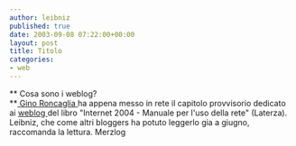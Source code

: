 ```yaml
---
author: leibniz
published: true
date: 2003-09-08 07:22:00+00:00
layout: post
title: Titolo
categories:
- web
---
```


   ** Cosa sono i weblog?   
**[ Gino Roncaglia ](http://roncaglia.homeip.net/merzlog/)ha appena messo in rete il capitolo provvisorio dedicato ai  [ weblog ](http://www.merzweb.com/testi/saggi/weblog.htm)del libro "Internet 2004 - Manuale per l'uso della rete" (Laterza). Leibniz, che come altri bloggers ha potuto leggerlo gia a giugno, raccomanda la lettura.
Merzlog
